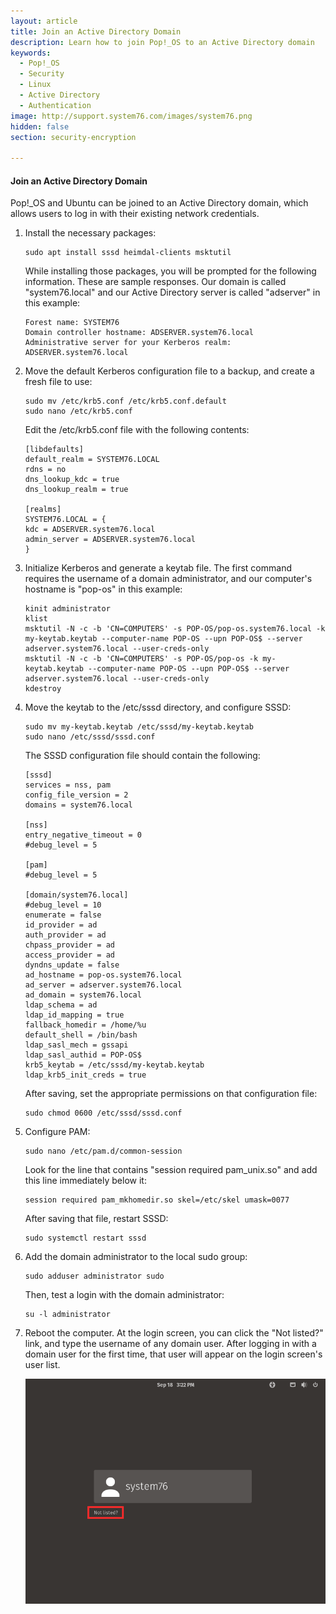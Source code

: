```yaml
---
layout: article
title: Join an Active Directory Domain
description: Learn how to join Pop!_OS to an Active Directory domain
keywords:
  - Pop!_OS
  - Security
  - Linux
  - Active Directory
  - Authentication
image: http://support.system76.com/images/system76.png
hidden: false
section: security-encryption

---
```


#### Join an Active Directory Domain

Pop!\_OS and Ubuntu can be joined to an Active Directory domain, which allows users to log in with their existing network credentials.

1. Install the necessary packages:

    ```
    sudo apt install sssd heimdal-clients msktutil
    ```

    While installing those packages, you will be prompted for the following information. These are sample responses. Our domain is called "system76.local" and our Active Directory server is called "adserver" in this example:

    ```
    Forest name: SYSTEM76
    Domain controller hostname: ADSERVER.system76.local
    Administrative server for your Kerberos realm: ADSERVER.system76.local
    ```

2. Move the default Kerberos configuration file to a backup, and create a fresh file to use:

    ```
    sudo mv /etc/krb5.conf /etc/krb5.conf.default
    sudo nano /etc/krb5.conf
    ```

    Edit the /etc/krb5.conf file with the following contents:

    ```
    [libdefaults]
    default_realm = SYSTEM76.LOCAL
    rdns = no
    dns_lookup_kdc = true
    dns_lookup_realm = true

    [realms]
    SYSTEM76.LOCAL = {
    kdc = ADSERVER.system76.local
    admin_server = ADSERVER.system76.local
    }
    ```

3. Initialize Kerberos and generate a keytab file. The first command requires the username of a domain administrator, and our computer's hostname is "pop-os" in this example:

    ```
    kinit administrator
    klist
    msktutil -N -c -b 'CN=COMPUTERS' -s POP-OS/pop-os.system76.local -k my-keytab.keytab ‑‑computer-name POP-OS ‑‑upn POP-OS$ ‑‑server adserver.system76.local ‑‑user-creds-only
    msktutil -N -c -b 'CN=COMPUTERS' -s POP-OS/pop-os -k my-keytab.keytab ‑‑computer-name POP-OS ‑‑upn POP-OS$ ‑‑server adserver.system76.local ‑‑user-creds-only
    kdestroy
    ```

4. Move the keytab to the /etc/sssd directory, and configure SSSD:

    ```
    sudo mv my-keytab.keytab /etc/sssd/my-keytab.keytab
    sudo nano /etc/sssd/sssd.conf
    ```

    The SSSD configuration file should contain the following:

    ```
    [sssd]
    services = nss, pam
    config_file_version = 2
    domains = system76.local

    [nss]
    entry_negative_timeout = 0
    #debug_level = 5

    [pam]
    #debug_level = 5

    [domain/system76.local]
    #debug_level = 10
    enumerate = false
    id_provider = ad
    auth_provider = ad
    chpass_provider = ad
    access_provider = ad
    dyndns_update = false
    ad_hostname = pop-os.system76.local
    ad_server = adserver.system76.local
    ad_domain = system76.local
    ldap_schema = ad
    ldap_id_mapping = true
    fallback_homedir = /home/%u
    default_shell = /bin/bash
    ldap_sasl_mech = gssapi
    ldap_sasl_authid = POP-OS$
    krb5_keytab = /etc/sssd/my-keytab.keytab
    ldap_krb5_init_creds = true
    ```

    After saving, set the appropriate permissions on that configuration file:

    ```
    sudo chmod 0600 /etc/sssd/sssd.conf
    ```

5. Configure PAM:

    ```
    sudo nano /etc/pam.d/common-session
    ```

    Look for the line that contains "session required pam_unix.so" and add this line immediately below it:

    ```
    session required pam_mkhomedir.so skel=/etc/skel umask=0077
    ```

    After saving that file, restart SSSD:

    ```
    sudo systemctl restart sssd
    ```

6. Add the domain administrator to the local sudo group:

    ```
    sudo adduser administrator sudo
    ```

    Then, test a login with the domain administrator:

    ```
    su -l administrator
    ```

7. Reboot the computer. At the login screen, you can click the "Not listed?" link, and type the username of any domain user. After logging in with a domain user for the first time, that user will appear on the login screen's user list.

    ![Login Screen](/images/active-directory-client/login-screen-not-listed.png)
